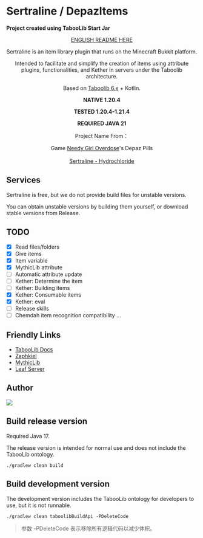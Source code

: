 # Sertraline / DepazItems

**Project created using TabooLib Start Jar**

<div align="center">

[ENGLISH README HERE](README-EN.md)

Sertraline is an item library plugin that runs on the Minecraft Bukkit platform.

Intended to facilitate and simplify the creation of items using attribute plugins, functionalities, and Kether in servers under the Taboolib architecture.

Based on <a href = "https://tabooproject.org">Taboolib 6.x</a> + Kotlin.

**NATIVE 1.20.4**

**TESTED 1.20.4-1.21.4**

**REQUIRED JAVA 21**

Project Name From：
<div style="text-align: center;">Game <a href = "https://needystreameroverload.wiki.gg/wiki/">Needy Girl Overdose</a>'s Depaz Pills</div><br>
<div style="text-align: center;"><a href = "https://baike.baidu.com/item/%E7%9B%90%E9%85%B8%E8%88%8D%E6%9B%B2%E6%9E%97%E7%89%87/8353072">Sertraline - Hydrochloride</a></div>
</div>

## Services

Sertraline is free, but we do not provide build files for unstable versions.

You can obtain unstable versions by building them yourself, or download stable versions from Release.

## TODO
- [x] Read files/folders
- [x] Give items
- [x] Item variable
- [x] MythicLib attribute
- [ ] Automatic attribute update
- [ ] Kether:  Determine the item
- [ ] Kether:  Building items
- [x] Kether:  Consumable items
- [x] Kether: eval 
- [ ] Release skills
- [ ] Chemdah item recognition compatibility
...

## Friendly Links
- [TabooLib Docs](https://taboolib.feishu.cn/)
- [Zaphkiel](https://github.com/TabooLib/zaphkiel)
- [MythicLib](https://www.spigotmc.org/resources/mmolib-mythiclib.90306/)
- [Leaf Server](https://github.com/Winds-Studio/Leaf)

## Author

<a href="https://github.com/zzzyyylllty/Sertraline-Hydrochloride/graphs/contributors">
  <img src="https://stg.contrib.rocks/image?repo=zzzyyylllty/Sertraline-Hydrochloride" />
</a>

## Build release version

Required Java 17.

The release version is intended for normal use and does not include the TabooLib ontology.

```
./gradlew clean build
```

## Build development version

The development version includes the TabooLib ontology for developers to use, but it is not runnable.

```
./gradlew clean taboolibBuildApi -PDeleteCode
```

> 参数 -PDeleteCode 表示移除所有逻辑代码以减少体积。